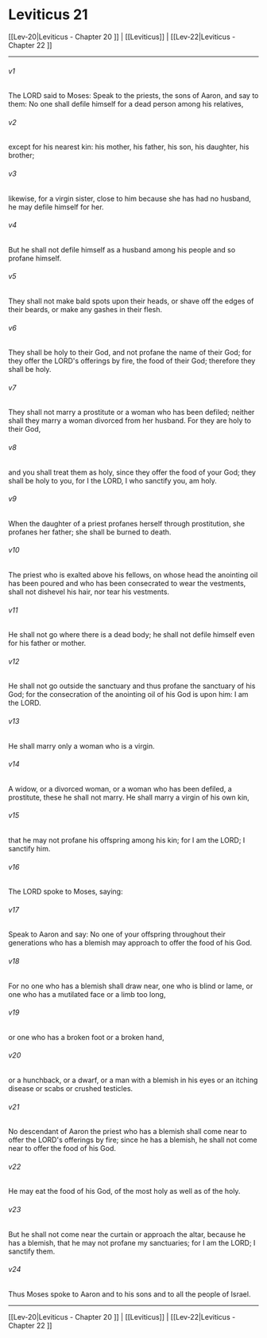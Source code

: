 # Leviticus 21

[[Lev-20|Leviticus - Chapter 20 ]] | [[Leviticus]] | [[Lev-22|Leviticus - Chapter 22 ]]
***

###### v1
The LORD said to Moses: Speak to the priests, the sons of Aaron, and say to them: No one shall defile himself for a dead person among his relatives,
###### v2
except for his nearest kin: his mother, his father, his son, his daughter, his brother;
###### v3
likewise, for a virgin sister, close to him because she has had no husband, he may defile himself for her.
###### v4
But he shall not defile himself as a husband among his people and so profane himself.
###### v5
They shall not make bald spots upon their heads, or shave off the edges of their beards, or make any gashes in their flesh.
###### v6
They shall be holy to their God, and not profane the name of their God; for they offer the LORD's offerings by fire, the food of their God; therefore they shall be holy.
###### v7
They shall not marry a prostitute or a woman who has been defiled; neither shall they marry a woman divorced from her husband. For they are holy to their God,
###### v8
and you shall treat them as holy, since they offer the food of your God; they shall be holy to you, for I the LORD, I who sanctify you, am holy.
###### v9
When the daughter of a priest profanes herself through prostitution, she profanes her father; she shall be burned to death.
###### v10
The priest who is exalted above his fellows, on whose head the anointing oil has been poured and who has been consecrated to wear the vestments, shall not dishevel his hair, nor tear his vestments.
###### v11
He shall not go where there is a dead body; he shall not defile himself even for his father or mother.
###### v12
He shall not go outside the sanctuary and thus profane the sanctuary of his God; for the consecration of the anointing oil of his God is upon him: I am the LORD.
###### v13
He shall marry only a woman who is a virgin.
###### v14
A widow, or a divorced woman, or a woman who has been defiled, a prostitute, these he shall not marry. He shall marry a virgin of his own kin,
###### v15
that he may not profane his offspring among his kin; for I am the LORD; I sanctify him.
###### v16
The LORD spoke to Moses, saying:
###### v17
Speak to Aaron and say: No one of your offspring throughout their generations who has a blemish may approach to offer the food of his God.
###### v18
For no one who has a blemish shall draw near, one who is blind or lame, or one who has a mutilated face or a limb too long,
###### v19
or one who has a broken foot or a broken hand,
###### v20
or a hunchback, or a dwarf, or a man with a blemish in his eyes or an itching disease or scabs or crushed testicles.
###### v21
No descendant of Aaron the priest who has a blemish shall come near to offer the LORD's offerings by fire; since he has a blemish, he shall not come near to offer the food of his God.
###### v22
He may eat the food of his God, of the most holy as well as of the holy.
###### v23
But he shall not come near the curtain or approach the altar, because he has a blemish, that he may not profane my sanctuaries; for I am the LORD; I sanctify them.
###### v24
Thus Moses spoke to Aaron and to his sons and to all the people of Israel.

***

[[Lev-20|Leviticus - Chapter 20 ]] | [[Leviticus]] | [[Lev-22|Leviticus - Chapter 22 ]]

